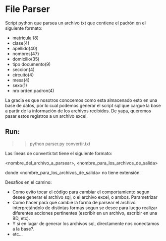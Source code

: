 # File Parser

Script python que parsea un archivo txt que contiene el padrón en el
siguiente formato:
- matricula (8)
- clase(4)
- apellido(40)
- nombres(47)
- domicilio(35)
- tipo documento(9)
- seccion(4)
- circuito(4)
- mesa(4)
- sexo(1)
- nro orden padron(4)

La gracia es que nosotros conocemos como esta almacenado esto en una
base de datos, por lo cual podemos generar el script sql que cargue la base
a partir de la información de los archivos recibidos.
De yapa, queremos pasar estos registros a un archivo excel.

## Run:

>> python parser.py convertir.txt

Las líneas de convertir.txt tiene el siguiente formato:

  <nombre_del_archivo_a_parsear>, <nombre_para_los_archivos_de_salida>

donde <nombre_para_los_archivos_de_salida> no tiene extensión.

Desafíos en el camino:
- Como evito tocar el código para cambiar el comportamiento segun desee
  generar el archivo sql, o el archivo excel, o ambos. Parametrizar
- Como hacer para que cambie la forma de parsear el archivo interpretándolo
  de distintas formas segun se desee para luego realizar diferentes acciones
  pertinentes (escribir en un archivo, escribir en una BD, etc).
- Y si en lugar de generar los archivos sql, directamente nos conectamos
  a la base?.
- etc...
